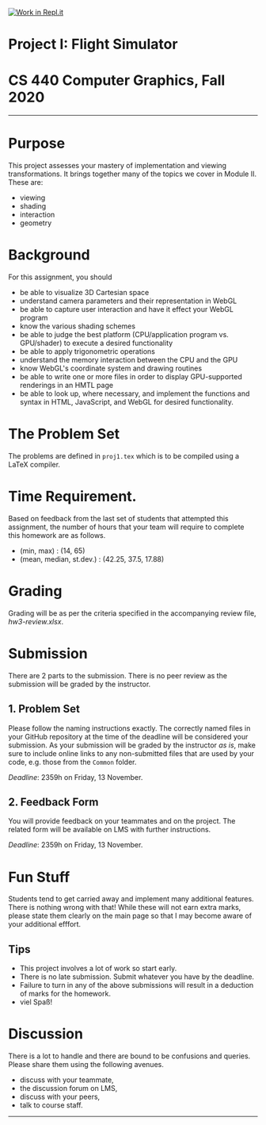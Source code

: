 [![Work in Repl.it](https://classroom.github.com/assets/work-in-replit-14baed9a392b3a25080506f3b7b6d57f295ec2978f6f33ec97e36a161684cbe9.svg)](https://classroom.github.com/online_ide?assignment_repo_id=318628&assignment_repo_type=GroupAssignmentRepo)
# Project I: Flight Simulator
# CS 440 Computer Graphics, Fall 2020
***

# Purpose

This project assesses your mastery of implementation and viewing transformations. It brings together many of the topics we cover in Module II. These are:

- viewing
- shading
- interaction
- geometry

# Background

For this assignment, you should
- be able to visualize 3D Cartesian space
- understand camera parameters and their representation in WebGL
- be able to capture user interaction and have it effect your WebGL program
- know the various shading schemes
- be able to judge the best platform (CPU/application program vs. GPU/shader) to execute a desired functionality
- be able to apply trigonometric operations
- understand the memory interaction between the CPU and the GPU
- know WebGL's coordinate system and drawing routines
- be able to write one or more files in order to display GPU-supported renderings in an HMTL page
- be able to look up, where necessary, and implement the functions and syntax in HTML, JavaScript, and WebGL for desired functionality.

# The Problem Set

The problems are defined in `proj1.tex` which is to be compiled using a LaTeX compiler.

# Time Requirement.

Based on feedback from the last set of students that attempted this assignment, the number of hours that your team will require to complete this homework are as follows.

- (min, max) : (14, 65)
- (mean, median, st.dev.) : (42.25, 37.5, 17.88)

# Grading

Grading will be as per the criteria specified in the accompanying review file, _hw3-review.xlsx_.

# Submission

There are 2 parts to the submission. There is no peer review as the submission will be graded by the instructor.

## 1. Problem Set

Please follow the naming instructions exactly. The correctly named files in your GitHub repository at the time of the deadline will be considered your submission. As your submission will be graded by the instructor _as is_, make sure to include online links to any non-submitted files that are used by your code, e.g. those from the `Common` folder.

_Deadline_: 2359h on Friday, 13 November.

## 2. Feedback Form

You will provide feedback on your teammates and on the project. The related form will be available on LMS with further instructions.

_Deadline_: 2359h on Friday, 13 November.

# Fun Stuff

Students tend to get carried away and implement many additional features. There is nothing wrong with that! While these will not earn extra marks, please state them clearly on the main page so that I may become aware of your additional efffort.

## Tips

- This project involves a lot of work so start early.
- There is no late submission. Submit whatever you have by the deadline.
- Failure to turn in any of the above submissions will result in a deduction of marks for the homework.
- viel Spaß!


# Discussion

There is a lot to handle and there are bound to be confusions and queries. Please share them using the following avenues.


- discuss with your teammate,
- the discussion forum on LMS,
- discuss with your peers,
- talk to course staff.

----------

